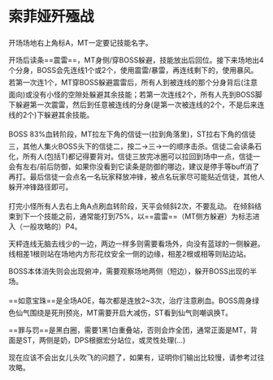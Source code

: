 # 索菲娅歼殛战

开场场地右上角标A，<img class="no-zoom sm-icon" :src="$withBase('/images/jobs/tank.png')" height="20">MT一定要记技能名字。

开场后读条==震雷==，MT身侧/穿BOSS躲避，技能放出后回位。接下来场地出4个分身，BOSS会先连线1个或2个，使用震雷/暴雷，再连线剩下的，使用暴风。若第一次连1个，<img class="no-zoom sm-icon" :src="$withBase('/images/jobs/tank.png')" height="20">MT穿BOSS躲避震雷后，<img class="no-zoom sm-icon" :src="$withBase('/images/jobs/tank.png')" height="20"><img class="no-zoom sm-icon" :src="$withBase('/images/jobs/healer.png')" height="20"><img class="no-zoom sm-icon" :src="$withBase('/images/jobs/dps.png')" height="20">所有人到被连线的那个分身背后(注意面向)或没有小怪的空隙处躲避其余技能；若第一次连线2个，<img class="no-zoom sm-icon" :src="$withBase('/images/jobs/tank.png')" height="20"><img class="no-zoom sm-icon" :src="$withBase('/images/jobs/healer.png')" height="20"><img class="no-zoom sm-icon" :src="$withBase('/images/jobs/dps.png')" height="20">所有人先到BOSS脚下躲避第一次震雷，然后到任意被连线的分身(是第一次被连线的2个，不是后来连线的2个)下躲避其余技能。

BOSS 83%血转阶段，<img class="no-zoom sm-icon" :src="$withBase('/images/jobs/tank.png')" height="20">MT拉左下角的信徒一(拉到角落里)，<img class="no-zoom sm-icon" :src="$withBase('/images/jobs/tank.png')" height="20">ST拉右下角的信徒三，<img class="no-zoom sm-icon" :src="$withBase('/images/jobs/healer.png')" height="20"><img class="no-zoom sm-icon" :src="$withBase('/images/jobs/dps.png')" height="20">其他人集火BOSS头下的信徒二，按二→三→一的顺序击杀。信徒二会读条石化，所有人(包括T)都记得要背对。信徒三放完冰圈可以拉回到场中一点，信徒一会有左右/前后防御，如果你没看到它读条是防御的哪边，建议是停手等buff消了再打。最后信徒一会点名一名玩家释放冲锋，被点名玩家尽可能贴近信徒，其他人躲开冲锋路径即可。

打完小怪<img class="no-zoom sm-icon" :src="$withBase('/images/jobs/tank.png')" height="20"><img class="no-zoom sm-icon" :src="$withBase('/images/jobs/healer.png')" height="20"><img class="no-zoom sm-icon" :src="$withBase('/images/jobs/dps.png')" height="20">所有人去右上角A点刷血转阶段，天平会倾斜2次，不要乱动。
在倾斜结束到下一个技能之前，通常能打到75%，以==震雷==（MT侧方躲避）为标志进入（一般攻略的）P4。

天枰连线无脑去线少的一边，两边一样多则需要看场外，向没有蓝球的一侧躲避。线相差1根则站在场地内方形花纹安全一侧的边缘，相差2根或相等则贴边站。

BOSS本体消失则会出现俯冲，需要观察场地两侧（短边），躲开BOSS出现的半场。

==如意宝珠==是全场AOE，每次都是连放2~3次，<img class="no-zoom sm-icon" :src="$withBase('/images/jobs/healer.png')" height="20">治疗注意刷血。BOSS周身绿色仙气围绕是死刑预兆，<img class="no-zoom sm-icon" :src="$withBase('/images/jobs/tank.png')" height="20">MT需要开启大减伤，<img class="no-zoom sm-icon" :src="$withBase('/images/jobs/tank.png')" height="20">ST看到仙气则嘲讽换T。

==罪与罚==是黑白圈，需要1黑1白重叠站，否则会炸全团，通常正面是MT，背面是ST，两侧是奶，DPS根据宏分站位，或灵性处理(…)

现在应该不会出女儿头吹飞的问题了，如果有，证明你们输出比较慢，请参考过往攻略。
